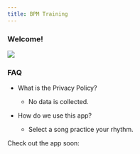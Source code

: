 ```yaml
---
title: BPM Training
---
```


### Welcome!

<img src="/assets/BPM_Clapper/bpmTraining.gif"/>

### FAQ
- What is the Privacy Policy?
    - No data is collected.

- How do we use this app?
    - Select a song  practice your rhythm. 
 
 
Check out the app soon:


